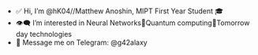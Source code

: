 - ✅  Hi, I’m @hK04//Matthew Anoshin, MIPT First Year Student 🎓 
- 👁‍🗨  I’m interested in Neural Networks💪Quantum computing🤘Tomorrow day technologies
- 📳  Message me on Telegram:    @g42alaxy

<!---
hK04/hK04 is a ✨ special ✨ repository because its `README.md` (this file) appears on your GitHub profile.
You can click the Preview link to take a look at your changes.
--->
